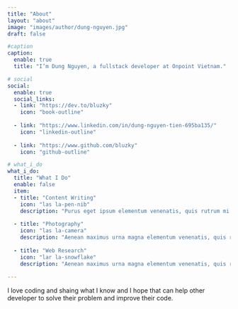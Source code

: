 ```yaml
---
title: "About"
layout: "about"
image: "images/author/dung-nguyen.jpg"
draft: false

#caption
caption:
  enable: true
  title: "I’m Dung Nguyen, a fullstack developer at Onpoint Vietnam."

# social
social:
  enable: true
  social_links:
  - link: "https://dev.to/bluzky"
    icon: "book-outline"
    
  - link: "https://www.linkedin.com/in/dung-nguyen-tien-695ba135/"
    icon: "linkedin-outline"
    
  - link: "https://www.github.com/bluzky"
    icon: "github-outline"

# what_i_do
what_i_do:
  title: "What I Do"
  enable: false
  item:
  - title: "Content Writing"
    icon: "las la-pen-nib"
    description: "Purus eget ipsum elementum venenatis, quis rutrum mi semper nonpurus eget ipsum elementum venenatis."
    
  - title: "Photography"
    icon: "las la-camera"
    description: "Aenean maximus urna magna elementum venenatis, quis rutrum mi semper non purus eget ipsum elementum venenatis."
    
  - title: "Web Research"
    icon: "lar la-snowflake"
    description: "Aenean maximus urna magna elementum venenatis, quis rutrum mi semper non purus eget ipsum elementum venenatis."
 
---
```

I love coding and shaing what I know and I hope that can help other developer to solve their problem and improve their code.
